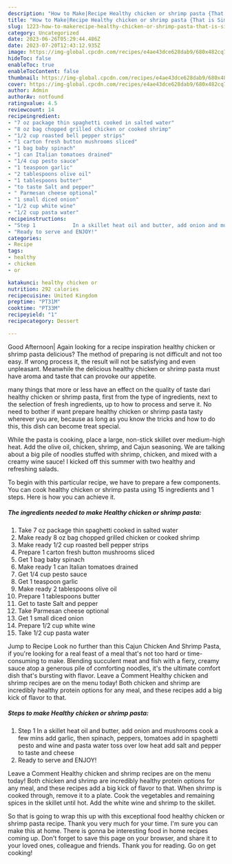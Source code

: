 ```yaml
---
description: "How to Make|Recipe Healthy chicken or shrimp pasta {That is Simple"
title: "How to Make|Recipe Healthy chicken or shrimp pasta {That is Simple"
slug: 1223-how-to-makerecipe-healthy-chicken-or-shrimp-pasta-that-is-simple
category: Uncategorized
date: 2023-06-26T05:29:44.486Z
date: 2023-07-20T12:43:12.935Z
image: https://img-global.cpcdn.com/recipes/e4ae43dce628dab9/680x482cq70/healthy-chicken-or-shrimp-pasta-recipe-main-photo.jpg
hideToc: false
enableToc: true
enableTocContent: false
thumbnail: https://img-global.cpcdn.com/recipes/e4ae43dce628dab9/680x482cq70/healthy-chicken-or-shrimp-pasta-recipe-main-photo.jpg
cover: https://img-global.cpcdn.com/recipes/e4ae43dce628dab9/680x482cq70/healthy-chicken-or-shrimp-pasta-recipe-main-photo.jpg
author: Admin
authorAv: notfound
ratingvalue: 4.5
reviewcount: 14
recipeingredient:
- "7 oz package thin spaghetti cooked in salted water"
- "8 oz bag chopped grilled chicken or cooked shrimp"
- "1/2 cup roasted bell pepper strips"
- "1 carton fresh button mushrooms sliced"
- "1 bag baby spinach"
- "1 can Italian tomatoes drained"
- "1/4 cup pesto sauce"
- "1 teaspoon garlic"
- "2 tablespoons olive oil"
- "1 tablespoons butter"
- "to taste Salt and pepper"
- " Parmesan cheese optional"
- "1 small diced onion"
- "1/2 cup white wine"
- "1/2 cup pasta water"
recipeinstructions:
- "Step 1            In a skillet heat oil and butter, add onion and mushrooms cook a few mins add garlic, then spinach, peppers, tomatoes add in spaghetti pesto and wine and pasta water toss over low heat add salt and pepper to taste and cheese"
- "Ready to serve and ENJOY!"
categories:
- Recipe
tags:
- healthy
- chicken
- or

katakunci: healthy chicken or 
nutrition: 292 calories
recipecuisine: United Kingdom
preptime: "PT31M"
cooktime: "PT33M"
recipeyield: "1"
recipecategory: Dessert

---
```



Good Afternoon| Again looking for a recipe inspiration healthy chicken or shrimp pasta delicious? The method of preparing is not difficult and not too easy. If wrong process it, the result will not be satisfying and even unpleasant. Meanwhile the delicious healthy chicken or shrimp pasta must have aroma and taste that can provoke our appetite.






many things that more or less have an effect on the quality of taste dari healthy chicken or shrimp pasta, first from the type of ingredients, next to the selection of fresh ingredients, up to how to process and serve it. No need to bother if want prepare healthy chicken or shrimp pasta tasty wherever you are, because as long as you know the tricks and how to do this, this dish can become treat  special.


While the pasta is cooking, place a large, non-stick skillet over medium-high heat. Add the olive oil, chicken, shrimp, and Cajun seasoning. We are talking about a big pile of noodles stuffed with shrimp, chicken, and mixed with a creamy wine sauce! I kicked off this summer with two healthy and refreshing salads.


To begin with this particular recipe, we have to prepare a few components. You can cook healthy chicken or shrimp pasta using 15 ingredients and 1 steps. Here is how you can achieve it.

<!--inarticleads1-->

##### The ingredients needed to make Healthy chicken or shrimp pasta:

1. Take 7 oz package thin spaghetti cooked in salted water
1. Make ready 8 oz bag chopped grilled chicken or cooked shrimp
1. Make ready 1/2 cup roasted bell pepper strips
1. Prepare 1 carton fresh button mushrooms sliced
1. Get 1 bag baby spinach
1. Make ready 1 can Italian tomatoes drained
1. Get 1/4 cup pesto sauce
1. Get 1 teaspoon garlic
1. Make ready 2 tablespoons olive oil
1. Prepare 1 tablespoons butter
1. Get to taste Salt and pepper
1. Take  Parmesan cheese optional
1. Get 1 small diced onion
1. Prepare 1/2 cup white wine
1. Take 1/2 cup pasta water


Jump to Recipe Look no further than this Cajun Chicken And Shrimp Pasta, if you&#39;re looking for a real feast of a meal that&#39;s not too hard or time-consuming to make. Blending succulent meat and fish with a fiery, creamy sauce atop a generous pile of comforting noodles, it&#39;s the ultimate comfort dish that&#39;s bursting with flavor. Leave a Comment Healthy chicken and shrimp recipes are on the menu today! Both chicken and shrimp are incredibly healthy protein options for any meal, and these recipes add a big kick of flavor to that. 

<!--inarticleads2-->

##### Steps to make Healthy chicken or shrimp pasta:

1. Step 1            In a skillet heat oil and butter, add onion and mushrooms cook a few mins add garlic, then spinach, peppers, tomatoes add in spaghetti pesto and wine and pasta water toss over low heat add salt and pepper to taste and cheese
1. Ready to serve and ENJOY!

Leave a Comment Healthy chicken and shrimp recipes are on the menu today! Both chicken and shrimp are incredibly healthy protein options for any meal, and these recipes add a big kick of flavor to that. When shrimp is cooked through, remove it to a plate. Cook the vegetables and remaining spices in the skillet until hot. Add the white wine and shrimp to the skillet. 

So that is going to wrap this up with this exceptional food healthy chicken or shrimp pasta recipe. Thank you very much for your time. I'm sure you can make this at home. There is gonna be interesting food in home recipes coming up. Don't forget to save this page on your browser, and share it to your loved ones, colleague and friends. Thank you for reading. Go on get cooking!
